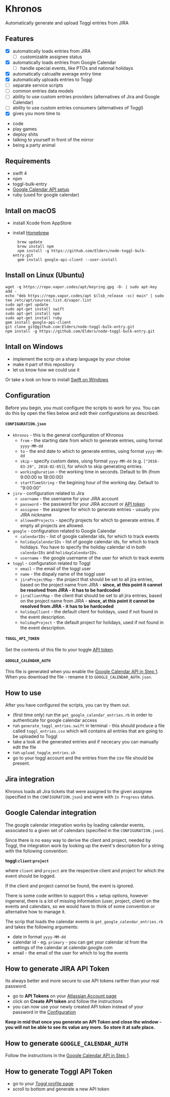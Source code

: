 # Khronos

Automatically generate and upload Toggl entries from JIRA

## Features
- [x] automatically loads entries from JIRA
	- [ ] customizable assignee status
- [x] automatically loads entries from Google Calendar
	- [ ] handle special events, like PTOs and national holidays
- [x] automatically calcualte average entry time
- [x] automatically uploads entries to Toggl
- [ ] separate service scripts
- [ ] common entries data models
- [ ] ability to use custom entries providers (alternatives of Jira and Google Calendar)
- [ ] ability to use custom entries consumers (alternatives of Toggl)
- [x] gives you more time to 
- code
- play games
- deploy shits
- talking to yourself in front of the mirror
- being a party animal

## Requirements
- swift 4
- npm
- toggl-bulk-entry
- [Google Calendar API setup](https://developers.google.com/calendar/quickstart/ruby)
- ruby (used for google calendar)

## Intall on macOS

- install Xcode from AppStore
- install [Homebrew](https://brew.sh)

		brew update
		brew install npm
		npm install -g https://github.com/Elders/node-toggl-bulk-entry.git
		gem install google-api-client --user-install

## Install on Linux (Ubuntu)

	wget -q https://repo.vapor.codes/apt/keyring.gpg -O- | sudo apt-key add -
	echo "deb https://repo.vapor.codes/apt $(lsb_release -sc) main" | sudo tee /etc/apt/sources.list.d/vapor.list
	sudo apt-get update
	sudo apt-get install swift
	sudo apt-get install npm
	sudo apt-get install ruby
	gem install google-api-client
	git clone git@github.com:Elders/node-toggl-bulk-entry.git
	npm install -g https://github.com/Elders/node-toggl-bulk-entry.git

## Intall on Windows

- implement the scrip on a sharp language by your choise
- make it part of this repository
- let us know how we could use it

Or take a look on how to install [Swift on Windows](https://github.com/apple/swift/blob/master/docs/Windows.md)

## Configuration

Before you begin, you must configure the scripts to work for you. You can do this by open the files below and edit their configurations as described.

#### `CONFIGURATION.json`
- `khronos` - this is the general configuration of Khronos
	- `from` - the starting date from which to generate entries, using format `yyyy-MM-dd`
	- `to` - the end date to which to generate entries, using format `yyyy-MM-dd`
	- `skip` - specify custom dates, uisng format `yyyy-MM-dd` (e.g. `["2018-03-29", 2018-02-05]`), for which to skip generating entries.
	- `workingDuration` - the working time in seconds. Default to 9h (from 9:00:00 to 18:00:00)
	- `startTimeString` - the begining hour of the working day. Default to "9:00:00"
- `jira` - configuration related to Jira
	- `username` - the username for your JIRA account
	- `password` - the password for your JIRA account or [API token](#how-to-generate-jira-api-token) 
	- `assignee` - the assignee for which to generate entries - usually you JIRA nickname
	- `allowedProjects` - specify projects for which to generate entries. If empty all projects are allowed.
- `google` - configuration related to Google Calendar
	- `calendarIDs` - list of google caliendar ids, for which to track events
	- `holidayCalendarIDs` - list of google calendar ids, for which to track holidays. You have to specify the holiday calendar id in both `calendarIDs` and `holidayCalendarIDs`.
	- `username` - the google username of the user for which to track events
- `toggl` - configuration related to Toggl
	- `email` - the email of the toggl user
	- `name` - the dispaly name of the toggl user
	- `jiraProjectMap` - the project that should be set to all jira entries, based on the project name from JIRA - **since, at this point it cannot be resolved from JIRA - it has to be hardcoded**
	- `jiraClientMap` - the client that should be set to all jira entries, based on the project name from JIRA - **since, at this point it cannot be resolved from JIRA - it has to be hardcoded**
	- `holidayClient` - the default client for holidays, used if not found in the event description.
	- `holidayProject` - the default project for holidays, used if not found in the event description.


#### `TOGGL_API_TOKEN`
Set the contents of this file to  your toggle [API token](#How-to-generate-Toggl-API-Token).

#### `GOOGLE_CALENDAR_AUTH`
This file is generated when you enable the [Google Calendar API in Step 1](https://developers.google.com/calendar/quickstart/ruby).
When you download the file - rename it to `GOOGLE_CALENDAR_AUTH.json`.

## How to use

After you have configured the scripts, you can try them out.

- (first time only) run the `get_google_calendar_entries.rb` in order to authenticate for google calendar access
- run `generate_toggl_entries.swift` in terminal - this should produce a file called `toggl_entries.csv` which will contains all entries that are going to be uploaded to Toggl
- take a look at the generated entries and if nececary you can manually edit the file
- run `upload_toggle_entries.sh`
- go to your toggl account and the entries from the csv file should be present.

## Jira integration

Khronos loads all Jira tickets that were assigned to the given assignee (specified in the `CONFIGURATION.json`) and were with `In Progress` status.

## Google Calendar integration

The google calendar integration works by loading calendar events, associated to a given set of calendars (specified in the `CONFIGURATION.json`).

Since there is no easy way to derive the client and project, needed by Toggl, the integration work by looking up the event's description for a string with the following convention:

**toggl:`client`:`project`**

where `client` and `project` are the respective client and project for which the event should be logged.

If the client and project cannot be found, the event is ignored.

There is some code written to support this + setup options, however ingeneral, there is a lot of missing information (user, project, client) on the events and calendars, so we would have to think of some convention or alternative how to manage it.

The scrip that loads the calendar events is `get_google_calendar_entries.rb` and takes the following arguments:

- date in format `yyyy-MM-dd`
- calendar id - eg. `primary` - you can get your calendar id from the settings of the calendar at calendar.google.com
- email - the email of the user for which to log the events

## How to generate JIRA API Token

Its always better and more secure to use API tokens rarther than your real password. 
- go to **API Tokens** on your [Atlassian Account page](https://id.atlassian.com/manage/api-tokens)
- click on **Create API token** and follow the instructions
- you can now use your newly created API token instead of your password in the [Configuration](#configuration)

**Keep in mid that once you generate an API Token and close the window - you will not be able to see its value any more. So store it at safe place.**

## How to generate `GOOGLE_CALENDAR_AUTH `

Follow the instructions in the [Google Calendar API in Step 1](https://developers.google.com/calendar/quickstart/ruby).

## How to generate Toggl API Token

- go to your [Toggl profile page](https://toggl.com/app/profile)
- scroll to bottom and generate a new API token